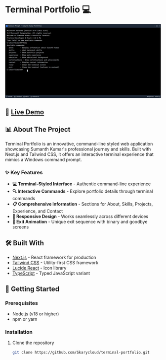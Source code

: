 # Terminal Portfolio 💻

![Terminal Portfolio Banner](https://github.com/Skarycloud/terminal-portfolio/blob/main/terminal-portfolio.png)

## 🔗 [Live Demo](https://sumanth-kumar-portfolio.vercel.app/)

## 📊 About The Project

Terminal Portfolio is an innovative, command-line styled web application showcasing Sumanth Kumar's professional journey and skills. Built with Next.js and Tailwind CSS, it offers an interactive terminal experience that mimics a Windows command prompt.

### ✨ Key Features

- **💻 Terminal-Styled Interface** - Authentic command-line experience
- **🔍 Interactive Commands** - Explore portfolio details through terminal commands
- **📋 Comprehensive Information** - Sections for About, Skills, Projects, Experience, and Contact
- **🎨 Responsive Design** - Works seamlessly across different devices
- **🚀 Exit Animation** - Unique exit sequence with binary and goodbye screens

## 🛠️ Built With

- [Next.js](https://nextjs.org/) - React framework for production
- [Tailwind CSS](https://tailwindcss.com/) - Utility-first CSS framework
- [Lucide React](https://lucide.dev/) - Icon library
- [TypeScript](https://www.typescriptlang.org/) - Typed JavaScript variant

## 🚀 Getting Started

### Prerequisites

- Node.js (v18 or higher)
- npm or yarn

### Installation

1. Clone the repository
   ```sh
   git clone https://github.com/Skarycloud/terminal-portfolio.git
